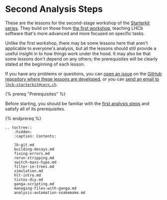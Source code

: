 # Second Analysis Steps

These are the lessons for the second-stage workshop of the [Starterkit series][starterkit].
They build on those from [the first workshop](/first-analysis-steps/README), teaching LHCb software that's more advanced and more focused on specific tasks.

Unlike the first workshop, there may be some lessons here that aren't applicable to everyone's analysis, but all the lessons should still provide a useful insight in to how things work under the hood.
It may also be that some lessons don't depend on any others; the prerequisites will be clearly stated at the beginning of each lesson.

If you have any problems or questions, you can [open an issue][lessons-issues] on the [GitHub repository where these lessons are developed][lessons-repo], or you can [send an email to `lhcb-starterkit@cern.ch`](mailto:lhcb-starterkit@cern.ch).

{% prereq "Prerequisites" %}

Before starting, you should be familiar with the [first analysis steps](/first-analysis-steps/README) and satisfy all of its prerequisites.

{% endprereq %}

[starterkit]: https://lhcb.github.io/starterkit/
[lessons-issues]: https://github.com/lhcb/starterkit-lessons/issues
[lessons-repo]: https://github.com/lhcb/starterkit-lessons

```eval_rst
.. toctree::
    :hidden:
    :caption: Contents:

    lb-git.md
    building-decays.md
    fixing-errors.md
    rerun-stripping.md
    switch-mass-hypo.md
    filter-in-trees.md
    simulation.md
    hlt-intro.md
    tistos-diy.md
    ganga-scripting.md
    managing-files-with-ganga.md
    analysis-automation-snakemake.md
```
